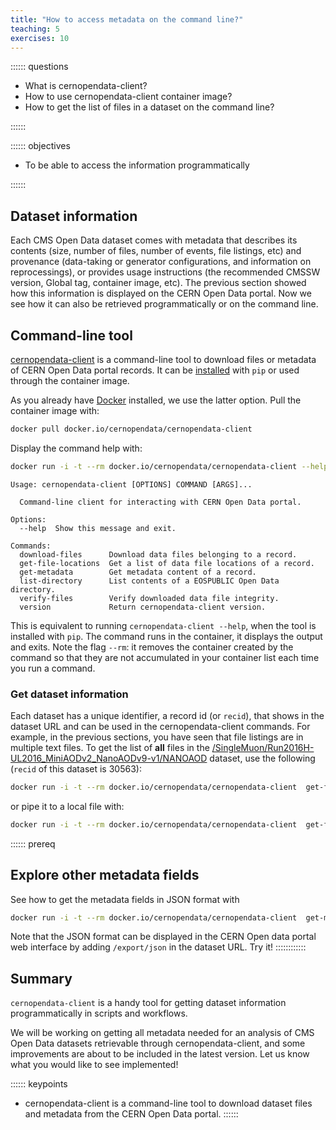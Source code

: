 ```yaml
---
title: "How to access metadata on the command line?"
teaching: 5
exercises: 10
---
```


:::::: questions
- What is cernopendata-client?
- How to use cernopendata-client container image?
- How to get the list of files in a dataset on the command line?

::::::

:::::: objectives
- To be able to access the information programmatically

::::::

## Dataset information

Each CMS Open Data dataset comes with metadata that describes its contents (size, number of files, number of events, file listings, etc) and provenance (data-taking or generator configurations, and information on reprocessings), or provides usage instructions (the recommended CMSSW version, Global tag, container image, etc). The previous section showed how this information is displayed on the CERN Open Data portal. Now we see how it can also be retrieved programmatically or on the command line.


## Command-line tool

[cernopendata-client](https://cernopendata-client.readthedocs.io/en/latest/) is a command-line tool to download files or metadata of CERN Open Data portal records. It can be [installed](https://cernopendata-client.readthedocs.io/en/latest/installation.html) with `pip` or used through the container image.

As you already have [Docker]((https://cms-opendata-workshop.github.io/workshopwhepp-lesson-docker)) installed, we use the latter option. Pull the container image with:

```bash
docker pull docker.io/cernopendata/cernopendata-client
```

Display the command help with:

```bash
docker run -i -t --rm docker.io/cernopendata/cernopendata-client --help
```

```output
Usage: cernopendata-client [OPTIONS] COMMAND [ARGS]...

  Command-line client for interacting with CERN Open Data portal.

Options:
  --help  Show this message and exit.

Commands:
  download-files      Download data files belonging to a record.
  get-file-locations  Get a list of data file locations of a record.
  get-metadata        Get metadata content of a record.
  list-directory      List contents of a EOSPUBLIC Open Data directory.
  verify-files        Verify downloaded data file integrity.
  version             Return cernopendata-client version.
```

This is equivalent to running `cernopendata-client --help`, when the tool is installed with `pip`. The command runs in the container, it displays the output and exits. Note the flag `--rm`: it removes the container created by the command so that they are not accumulated in your container list each time you run a command.

### Get dataset information

Each dataset has a unique identifier, a record id (or `recid`), that shows in the dataset URL and can be used in the cernopendata-client commands.
For example, in the previous sections, you have seen that file listings are in multiple text files. To get the list of **all** files in the [/SingleMuon/Run2016H-UL2016_MiniAODv2_NanoAODv9-v1/NANOAOD](http://opendata.cern.ch/record/30563) dataset, use the following (`recid` of this dataset is 30563):

```bash
docker run -i -t --rm docker.io/cernopendata/cernopendata-client  get-file-locations --recid 30563 --protocol xrootd
```

or pipe it to a local file with:

```bash
docker run -i -t --rm docker.io/cernopendata/cernopendata-client  get-file-locations --recid 30563 --protocol xrootd > files-recid-30504.txt
```

:::::: prereq
## Explore other metadata fields
See how to get the metadata fields in JSON format with

```bash
docker run -i -t --rm docker.io/cernopendata/cernopendata-client  get-metadata --recid 30563
```

Note that the JSON format can be displayed in the CERN Open data portal web interface by adding `/export/json` in the dataset URL. Try it! 
::::::::::::

## Summary

`cernopendata-client` is a handy tool for getting dataset information programmatically in scripts and workflows.

We will be working on getting all metadata needed for an analysis of CMS Open Data datasets retrievable through cernopendata-client, and some improvements are about to be included in the latest version. Let us know what you would like to see implemented!
 <!-- on [Mattermost](https://mattermost.web.cern.ch/cmsodwswhepp24/channels/town-square)! -->

:::::: keypoints
- cernopendata-client is a command-line tool to download dataset files and metadata from the CERN Open Data portal.
::::::